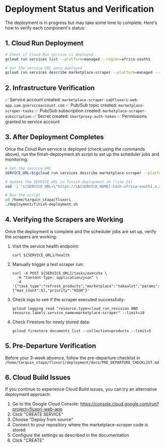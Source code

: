 # Deployment Status and Verification

The deployment is in progress but may take some time to complete. Here's how to verify each component's status:

## 1. Cloud Run Deployment

```bash
# Check if Cloud Run service is deployed
gcloud run services list --platform=managed --region=africa-south1

# Get the service URL once deployed
gcloud run services describe marketplace-scraper --platform=managed --region=africa-south1 --format="value(status.url)"
```

## 2. Infrastructure Verification

✅ Service account created: `marketplace-scraper-sa@fluxori-web-app.iam.gserviceaccount.com`
✅ Pub/Sub topic created: `marketplace-scraper-tasks`
✅ Pub/Sub subscription created: `marketplace-scraper-subscription`
✅ Secret created: `smartproxy-auth-token`
✅ Permissions granted to service account

## 3. After Deployment Completes

Once the Cloud Run service is deployed (check using the commands above), run the finish-deployment.sh script to set up the scheduler jobs and monitoring:

```bash
# Get the service URL
SERVICE_URL=$(gcloud run services describe marketplace-scraper --platform=managed --region=africa-south1 --format="value(status.url)")

# Update the SERVICE_URL in finish-deployment.sh (line 24)
sed -i "s|SERVICE_URL=\"https://\${SERVICE_NAME}-hash-africa-south1.a.run.app\"|SERVICE_URL=\"$SERVICE_URL\"|" /home/tarquin_stapa/fluxori/deployment/finish-deployment.sh

# Run the script
cd /home/tarquin_stapa/fluxori
./deployment/finish-deployment.sh
```

## 4. Verifying the Scrapers are Working

Once the deployment is complete and the scheduler jobs are set up, verify the scrapers are working:

1. Visit the service health endpoint:

   ```
   curl ${SERVICE_URL}/health
   ```

2. Manually trigger a test scraper run:

   ```
   curl -X POST ${SERVICE_URL}/tasks/execute \
     -H "Content-Type: application/json" \
     -d '{"task_type":"refresh_products","marketplace":"takealot","params":{"max_count":5},"priority":"HIGH"}'
   ```

3. Check logs to see if the scraper executed successfully:

   ```
   gcloud logging read "resource.type=cloud_run_revision AND resource.labels.service_name=marketplace-scraper" --limit=10
   ```

4. Check Firestore for newly stored data:
   ```
   gcloud firestore documents list --collection=products --limit=5
   ```

## 5. Pre-Departure Verification

Before your 3-week absence, follow the pre-departure checklist in `/home/tarquin_stapa/fluxori/deployment/docs/PRE_DEPARTURE_CHECKLIST.md`

## 6. Cloud Build Issues

If you continue to experience Cloud Build issues, you can try an alternative deployment approach:

1. Go to the Google Cloud Console: https://console.cloud.google.com/run?project=fluxori-web-app
2. Click "CREATE SERVICE"
3. Choose "Deploy from source"
4. Connect to your repository where the marketplace-scraper code is stored
5. Configure the settings as described in the documentation
6. Click "CREATE"
